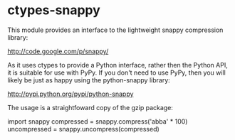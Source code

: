 ctypes-snappy
===================

This module provides an interface to the lightweight snappy compression
library:

http://code.google.com/p/snappy/

As it uses ctypes to provide a Python interface, rather then the Python API,
it is suitable for use with PyPy.  If you don't need to use PyPy, then you
will likely be just as happy using the python-snappy library:

http://pypi.python.org/pypi/python-snappy

The usage is a straightfoward copy of the gzip package:

import snappy
compressed = snappy.compress('abba' * 100)
uncompressed = snappy.uncompress(compressed)
 
